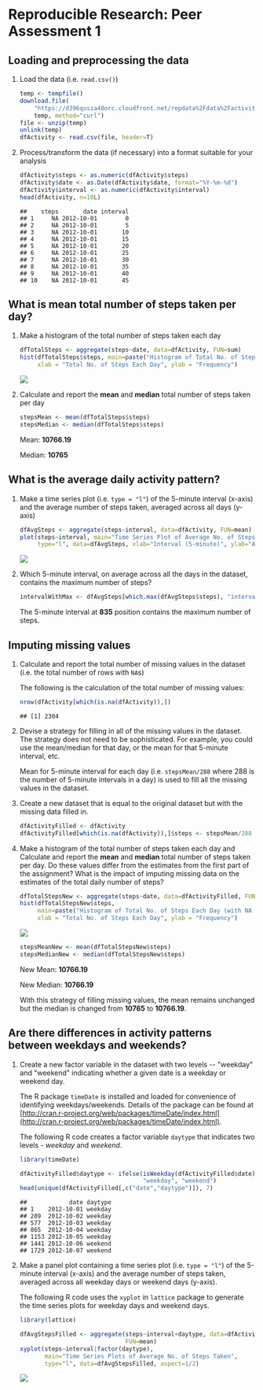 # Reproducible Research: Peer Assessment 1


## Loading and preprocessing the data

1. Load the data (i.e. `read.csv()`)
    
    ```r
    temp <- tempfile()
    download.file(
        "https://d396qusza40orc.cloudfront.net/repdata%2Fdata%2Factivity.zip",
        temp, method="curl")
    file <- unzip(temp)
    unlink(temp)
    dfActivity <- read.csv(file, header=T)
    ```

2. Process/transform the data (if necessary) into a format suitable for your analysis
    
    ```r
    dfActivity$steps <- as.numeric(dfActivity$steps)
    dfActivity$date <- as.Date(dfActivity$date, format="%Y-%m-%d")
    dfActivity$interval <- as.numeric(dfActivity$interval)
    head(dfActivity, n=10L)
    ```
    
    ```
    ##    steps       date interval
    ## 1     NA 2012-10-01        0
    ## 2     NA 2012-10-01        5
    ## 3     NA 2012-10-01       10
    ## 4     NA 2012-10-01       15
    ## 5     NA 2012-10-01       20
    ## 6     NA 2012-10-01       25
    ## 7     NA 2012-10-01       30
    ## 8     NA 2012-10-01       35
    ## 9     NA 2012-10-01       40
    ## 10    NA 2012-10-01       45
    ```

## What is mean total number of steps taken per day?

1. Make a histogram of the total number of steps taken each day
    
    ```r
    dfTotalSteps <- aggregate(steps~date, data=dfActivity, FUN=sum)
    hist(dfTotalSteps$steps, main=paste("Histogram of Total No. of Steps Each Day"),
         xlab = "Total No. of Steps Each Day", ylab = "Frequency")
    ```
    
    ![](Peer_Assessment_1_files/figure-html/histogram-1.png) 
    
2. Calculate and report the **mean** and **median** total number of steps taken per day
    
    ```r
    stepsMean <- mean(dfTotalSteps$steps)
    stepsMedian <- median(dfTotalSteps$steps)
    ```
    
    Mean: **10766.19**
    
    Median: **10765**
    
## What is the average daily activity pattern?

1. Make a time series plot (i.e. `type = "l"`) of the 5-minute interval (x-axis) and the average number of steps taken, averaged across all days (y-axis)
    
    ```r
    dfAvgSteps <- aggregate(steps~interval, data=dfActivity, FUN=mean)
    plot(steps~interval, main="Time Series Plot of Average No. of Steps Taken",
         type="l", data=dfAvgSteps, xlab="Interval (5-minute)", ylab="Average No. of Steps")
    ```
    
    ![](Peer_Assessment_1_files/figure-html/timeseries-1.png) 
    
2. Which 5-minute interval, on average across all the days in the dataset, contains the maximum number of steps?
    
    ```r
    intervalWithMax <- dfAvgSteps[which.max(dfAvgSteps$steps), "interval"]
    ```
    
    The 5-minute interval at **835** position contains the maximum
    number of steps.
    
## Imputing missing values

1. Calculate and report the total number of missing values in the dataset (i.e. the total number of rows with `NA`s)
    
    The following is the calculation of the total number of missing values:
    
    ```r
    nrow(dfActivity[which(is.na(dfActivity)),])
    ```
    
    ```
    ## [1] 2304
    ```
    
2. Devise a strategy for filling in all of the missing values in the dataset. The strategy does not need to be sophisticated. For example, you could use the mean/median for that day, or the mean for that 5-minute interval, etc.
    
    Mean for 5-minute interval for each day (i.e. `stepsMean/288` where 288 is the
    number of 5-minute intervals in a day) is used to fill all the missing values 
    in the dataset.
    
3. Create a new dataset that is equal to the original dataset but with the missing data filled in.
    
    ```r
    dfActivityFilled <- dfActivity
    dfActivityFilled[which(is.na(dfActivity)),]$steps <- stepsMean/288
    ```
    
4. Make a histogram of the total number of steps taken each day and Calculate and report the **mean** and **median** total number of steps taken per day. Do these values differ from the estimates from the first part of the assignment? What is the impact of imputing missing data on the estimates of the total daily number of steps?
    
    
    ```r
    dfTotalStepsNew <- aggregate(steps~date, data=dfActivityFilled, FUN=sum)
    hist(dfTotalStepsNew$steps, 
         main=paste("Histogram of Total No. of Steps Each Day (with NA filled)"),
         xlab = "Total No. of Steps Each Day", ylab = "Frequency")
    ```
    
    ![](Peer_Assessment_1_files/figure-html/newhistogram-1.png) 
    
    
    ```r
    stepsMeanNew <- mean(dfTotalStepsNew$steps)
    stepsMedianNew <- median(dfTotalStepsNew$steps)
    ```
    
    New Mean: **10766.19**
    
    New Median: **10766.19**
    
    With this strategy of filling missing values, the mean remains unchanged but
    the median is changed from **10765** to 
    **10766.19**.
    
    
## Are there differences in activity patterns between weekdays and weekends?

1. Create a new factor variable in the dataset with two levels -- "weekday" and "weekend" indicating whether a given date is a weekday or weekend day.
    
    The R package `timeDate` is installed and loaded for convenience of identifying
    weekdays/weekends. Details of the package can be found at [http://cran.r-project.org/web/packages/timeDate/index.html](http://cran.r-project.org/web/packages/timeDate/index.html).
    
    The following R code creates a factor variable `daytype` that indicates two
    levels - *weekday* and *weekend*.
    
    
    ```r
    library(timeDate)
    ```
    
    ```r
    dfActivityFilled$daytype <- ifelse(isWeekday(dfActivityFilled$date),
                                       "weekday", "weekend")
    head(unique(dfActivityFilled[,c("date","daytype")]), 7)
    ```
    
    ```
    ##            date daytype
    ## 1    2012-10-01 weekday
    ## 289  2012-10-02 weekday
    ## 577  2012-10-03 weekday
    ## 865  2012-10-04 weekday
    ## 1153 2012-10-05 weekday
    ## 1441 2012-10-06 weekend
    ## 1729 2012-10-07 weekend
    ```
    
2. Make a panel plot containing a time series plot (i.e. `type = "l"`) of the 5-minute interval (x-axis) and the average number of steps taken, averaged across all weekday days or weekend days (y-axis).
    
    The following R code uses the `xyplot` in `lattice` package to generate the
    time series plots for weekday days and weekend days.
    
    
    ```r
    library(lattice)
    ```
    
    ```r
    dfAvgStepsFilled <- aggregate(steps~interval+daytype, data=dfActivityFilled, 
                                  FUN=mean)
    xyplot(steps~interval|factor(daytype), 
           main="Time Series Plots of Average No. of Steps Taken",
           type="l", data=dfAvgStepsFilled, aspect=1/2)
    ```
    
    ![](Peer_Assessment_1_files/figure-html/xyplot-1.png) 
